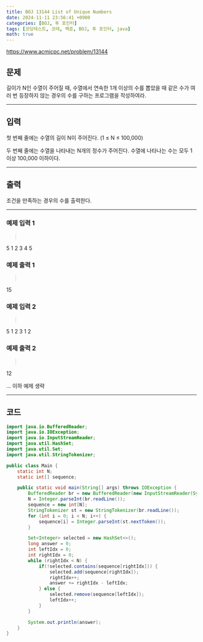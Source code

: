 ```yaml
---
title: BOJ 13144 List of Unique Numbers
date: 2024-11-11 23:56:41 +0900
categories: [BOJ, 투 포인터]
tags: [코딩테스트, 코테, 백준, BOJ, 투 포인터, java]
math: true
---
```


<https://www.acmicpc.net/problem/13144>

## 문제
길이가 N인 수열이 주어질 때, 수열에서 연속한 1개 이상의 수를 뽑았을 때 같은 수가 여러 번 등장하지 않는 경우의 수를 구하는 프로그램을 작성하여라.

---
## 입력
첫 번째 줄에는 수열의 길이 N이 주어진다. (1 ≤ N ≤ 100,000)

두 번째 줄에는 수열을 나타내는 N개의 정수가 주어진다. 수열에 나타나는 수는 모두 1 이상 100,000 이하이다.

---
## 출력
조건을 만족하는 경우의 수를 출력한다.

---
### 예제 입력 1
> <pre>
5
1 2 3 4 5
> </pre>

### 예제 출력 1
> <pre>
15
> </pre>

### 예제 입력 2
> <pre>
5
1 2 3 1 2
> </pre>

### 예제 출력 2
> <pre>
12
> </pre>

... 이하 예제 생략

---
## 코드

```java
import java.io.BufferedReader;
import java.io.IOException;
import java.io.InputStreamReader;
import java.util.HashSet;
import java.util.Set;
import java.util.StringTokenizer;

public class Main {
    static int N;
    static int[] sequence;

    public static void main(String[] args) throws IOException {
        BufferedReader br = new BufferedReader(new InputStreamReader(System.in));
        N = Integer.parseInt(br.readLine());
        sequence = new int[N];
        StringTokenizer st = new StringTokenizer(br.readLine());
        for (int i = 0; i < N; i++) {
            sequence[i] = Integer.parseInt(st.nextToken());
        }

        Set<Integer> selected = new HashSet<>();
        long answer = 0;
        int leftIdx = 0;
        int rightIdx = 0;
        while (rightIdx < N) {
            if(!selected.contains(sequence[rightIdx])) {
                selected.add(sequence[rightIdx]);
                rightIdx++;
                answer += rightIdx - leftIdx;
            } else {
                selected.remove(sequence[leftIdx]);
                leftIdx++;
            }
        }

        System.out.println(answer);
    }
}
```
